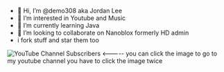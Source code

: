 - 👋 Hi, I’m @demo308 aka Jordan Lee
- 👀 I’m interested in Youtube and Music
- 🌱 I’m currently learning Java
- 💞️ I’m looking to collaborate on Nanoblox formerly HD admin
- i fork stuff and star them too


![YouTube Channel Subscribers](https://img.shields.io/youtube/channel/subscribers/UCuTNtf0cWoewpFdaefG8SPQ?style=for-the-badge&logo=youtube&link=https%3A%2F%2Fwww.youtube.com%2Fchannel%2FUCuTNtf0cWoewpFdaefG8SPQ) <----- you can click the image to go to my youtube channel you have to click the image twice


<!---
demo308/demo308 is a ✨ special ✨ repository because its `README.md` (this file) appears on your GitHub profile.
You can click the Preview link to take a look at your changes.
--->
